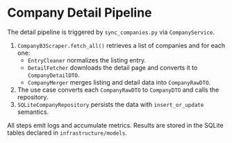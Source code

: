 # Company Detail Pipeline

The detail pipeline is triggered by `sync_companies.py` via `CompanyService`.

1. `CompanyB3Scraper.fetch_all()` retrieves a list of companies and for each one:
   - `EntryCleaner` normalizes the listing entry.
   - `DetailFetcher` downloads the detail page and converts it to `CompanyDetailDTO`.
   - `CompanyMerger` merges listing and detail data into `CompanyRawDTO`.
2. The use case converts each `CompanyRawDTO` to `CompanyDTO` and calls the repository.
3. `SQLiteCompanyRepository` persists the data with `insert_or_update` semantics.

All steps emit logs and accumulate metrics. Results are stored in the SQLite tables declared in `infrastructure/models`.
